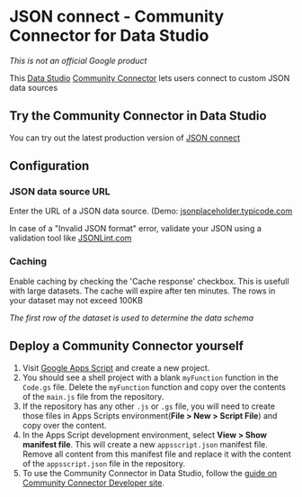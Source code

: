 # JSON connect - Community Connector for Data Studio
*This is not an official Google product*

This [Data Studio](https://datastudio.google.com) [Community
Connector](https://developers.google.com/datastudio/connector) lets users connect
to custom JSON data sources

## Try the Community Connector in Data Studio
You can try out the latest production version of [JSON connect](https://datastudio.google.com/datasources/create?connectorId=AKfycbzDZJEtN414a8F_vWQ3z9MHFJKXpXzGz8rq7De5jfPMmJz-k49Dpd4gbW5olVa0BvI)

## Configuration

### JSON data source URL
Enter the URL of a JSON data source. (Demo: [jsonplaceholder.typicode.com ](https://jsonplaceholder.typicode.com/comments)

In case of a "Invalid JSON format" error, validate your JSON using a validation tool like [JSONLint.com](https://jsonlint.com/) 

### Caching
Enable caching by checking the 'Cache response' checkbox. This is usefull with large datasets. The cache will expire after ten minutes. The rows in your dataset may not exceed 100KB

*The first row of the dataset is used to determine the data schema*

## Deploy a Community Connector yourself
1. Visit [Google Apps Script](https://script.google.com/) and create a new
   project.
2. You should see a shell project with a blank `myFunction` function in the
   `Code.gs` file. Delete the `myFunction` function and copy over the contents
   of the `main.js` file from the repository.
3. If the repository has any other `.js` or `.gs` file, you will need to create
   those files in Apps Scripts environment(**File > New > Script File**) and
   copy over the content.
4. In the Apps Script development environment, select **View > Show manifest
   file**. This will create a new `appsscript.json` manifest file. Remove all
   content from this manifest file and replace it with the content of the
   `appsscript.json` file in the repository.
5. To use the Community Connector in Data Studio, follow the [guide on Community
   Connector Developer
   site](https://developers.google.com/datastudio/connector/use).
